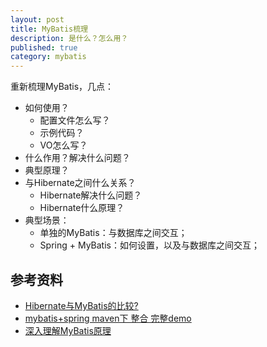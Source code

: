```yaml
---
layout: post
title: MyBatis梳理
description: 是什么？怎么用？
published: true
category: mybatis
---
```


重新梳理MyBatis，几点：

* 如何使用？
	* 配置文件怎么写？
	* 示例代码？
	* VO怎么写？
* 什么作用？解决什么问题？
* 典型原理？
* 与Hibernate之间什么关系？
	* Hibernate解决什么问题？
	* Hibernate什么原理？
* 典型场景：
	* 单独的MyBatis：与数据库之间交互；
	* Spring + MyBatis：如何设置，以及与数据库之间交互；



































## 参考资料

* [Hibernate与MyBatis的比较?][Hibernate与MyBatis的比较?]
* [mybatis+spring maven下 整合 完整demo][mybatis+spring maven下 整合 完整demo]
* [深入理解MyBatis原理][深入理解MyBatis原理]



[NingG]:    http://ningg.github.com  "NingG"

[Hibernate与MyBatis的比较?]:				http://www.zhihu.com/question/25753928
[mybatis+spring maven下 整合 完整demo]:		http://blog.csdn.net/philip502/article/details/37911395
[深入理解MyBatis原理]:						http://blog.csdn.net/column/details/mybatis-principle.html







